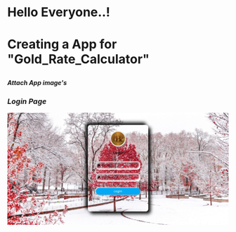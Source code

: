 <h1>Hello Everyone..!<h1/>
<p>Creating a App for<strong> "Gold_Rate_Calculator"<strong/><p/>
<h5>Attach App image's<h5/>
<h3>Login Page</h3>
<img src="./image1.jpeg" />
<br/>
